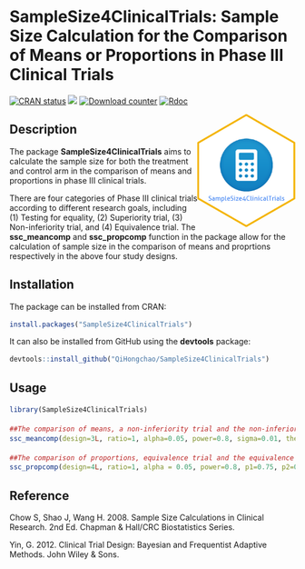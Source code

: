 # SampleSize4ClinicalTrials: Sample Size Calculation for the Comparison of Means or Proportions in Phase III Clinical Trials

[![CRAN status](http://www.r-pkg.org/badges/version/SampleSize4ClinicalTrials)](https://cran.r-project.org/package=SampleSize4ClinicalTrials) 
[![](https://cranlogs.r-pkg.org/badges/grand-total/SampleSize4ClinicalTrials)](https://CRAN.R-project.org/package=SampleSize4ClinicalTrials)
[![Download counter](http://cranlogs.r-pkg.org/badges/SampleSize4ClinicalTrials)](https://cran.r-project.org/package=SampleSize4ClinicalTrials) 
[![Rdoc](http://www.rdocumentation.org/badges/version/SampleSize4ClinicalTrials)](https://cran.r-project.org/package=SampleSize4ClinicalTrials) 

<img src="man/logo/logo.png" height = "200" align = "right"/>

Description
------------

The package **SampleSize4ClinicalTrials** aims to calculate the sample size for both the treatment and control arm in the comparison of means and proportions in phase III clinical trials.

There are four categories of Phase III clinical trials according to different research goals, including (1) Testing for equality, (2) Superiority trial, (3) Non-inferiority trial, and (4) Equivalence trial. The **ssc_meancomp** and **ssc_propcomp** function in the package allow for the calculation of sample size in the comparison of means and proprtions respectively in the above four study designs.

Installation
------------
The package can be installed from CRAN:
```r
install.packages("SampleSize4ClinicalTrials")
```

It can also be installed from GitHub using the **devtools** package:
```r
devtools::install_github("QiHongchao/SampleSize4ClinicalTrials")
```

Usage
------------
```r
library(SampleSize4ClinicalTrials)

##The comparison of means, a non-inferiority trial and the non-inferiority margin is -0.05
ssc_meancomp(design=3L, ratio=1, alpha=0.05, power=0.8, sigma=0.01, theta=0, delta=-0.05)

##The comparison of proportions, equivalence trial and the equivalence margin is 0.2
ssc_propcomp(design=4L, ratio=1, alpha = 0.05, power=0.8, p1=0.75, p2=0.80, delta = 0.2)

```

Reference
------------

Chow S, Shao J, Wang H. 2008. Sample Size Calculations in Clinical Research. 2nd Ed. Chapman & Hall/CRC Biostatistics Series.

Yin, G. 2012. Clinical Trial Design: Bayesian and Frequentist Adaptive Methods. John Wiley & Sons.
